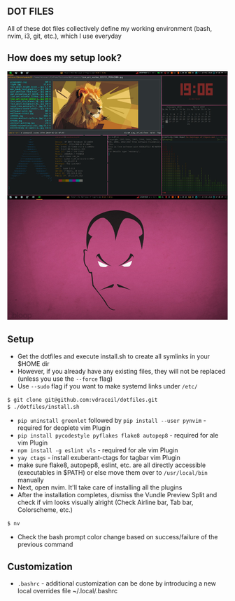 ## DOT FILES

All of these dot files collectively define my working environment (bash, nvim, i3, git, etc.), which I use everyday

## How does my setup look?
![setup screenshot](static/setup_current_look.png)

## Setup

 - Get the dotfiles and execute install.sh to create all symlinks in your $HOME dir
 - However, if you already have any existing files, they will not be replaced (unless you use the `--force` flag)
 - Use `--sudo` flag if you want to make systemd links under `/etc/`

```sh
$ git clone git@github.com:vdraceil/dotfiles.git
$ ./dotfiles/install.sh
```

 - `pip uninstall greenlet` followed by `pip install --user pynvim` - required for deoplete vim Plugin
 - `pip install pycodestyle pyflakes flake8 autopep8` - required for ale vim Plugin
 - `npm install -g eslint vls` - required for ale vim Plugin
 - `yay ctags` - install exuberant-ctags for tagbar vim Plugin
 - make sure flake8, autopep8, eslint, etc. are all directly accessible (executables in $PATH) or else move them over to `/usr/local/bin` manually
 - Next, open nvim. It'll take care of installing all the plugins
 - After the installation completes, dismiss the Vundle Preview Split and check if vim looks visually alright (Check Airline bar, Tab bar, Colorscheme, etc.)

```sh
$ nv
```

 - Check the bash prompt color change based on success/failure of the previous command

## Customization

 - `.bashrc` - additional customization can be done by introducing a new local overrides file ~/.local/.bashrc
